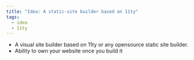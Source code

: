 ```yaml
---
title: "Idea: A static-site builder based on 11ty"
tags:
  - idea
  - 11ty
---
```

* A visual site builder based on 11ty or any opensource static site builder.
* Ability to own your website once you build it
